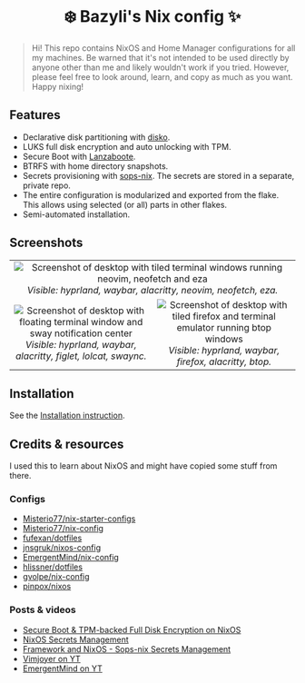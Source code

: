 <h1 align="center">❄️ Bazyli's Nix config ✨</h1>

> Hi!
> This repo contains NixOS and Home Manager configurations for all my machines.
> Be warned that it's not intended to be used directly by anyone other than me and likely wouldn't work if you tried.
> However, please feel free to look around, learn, and copy as much as you want.
> Happy nixing!

## Features

- Declarative disk partitioning with [disko](https://github.com/nix-community/disko).
- LUKS full disk encryption and auto unlocking with TPM.
- Secure Boot with [Lanzaboote](https://github.com/nix-community/lanzaboote).
- BTRFS with home directory snapshots.
- Secrets provisioning with [sops-nix](https://github.com/Mic92/sops-nix).
  The secrets are stored in a separate, private repo.
- The entire configuration is modularized and exported from the flake.
  This allows using selected (or all) parts in other flakes.
- Semi-automated installation.

## Screenshots

<table width="100%">
  <tr width="100%">
    <td colspan="2" align="center" width="100%">
      <img src="./docs/images/screenshot_1.png" alt="Screenshot of desktop with tiled terminal windows running neovim, neofetch and eza" />
      <i>Visible: hyprland, waybar, alacritty, neovim, neofetch, eza.</i>
    </td>
  </tr>
  <tr width="100%">
    <td align="center" width="50%">
      <img src="./docs/images/screenshot_2.png" alt="Screenshot of desktop with floating terminal window and sway notification center" />
      <i>Visible: hyprland, waybar, alacritty, figlet, lolcat, swaync.</i>
    </td>
    <td align="center" width="50%">
      <img src="./docs/images/screenshot_3.png" alt="Screenshot of desktop with tiled firefox and terminal emulator running btop windows" />
      <i>Visible: hyprland, waybar, firefox, alacritty, btop.</i>
    </td>
  </tr>
</table>

## Installation

See the [Installation instruction](/docs/installation.md).

## Credits & resources

I used this to learn about NixOS and might have copied some stuff from there.

### Configs

- [Misterio77/nix-starter-configs](https://github.com/Misterio77/nix-starter-configs)
- [Misterio77/nix-config](https://github.com/Misterio77/nix-config)
- [fufexan/dotfiles](https://github.com/fufexan/dotfiles)
- [jnsgruk/nixos-config](https://github.com/jnsgruk/nixos-config)
- [EmergentMind/nix-config](https://github.com/EmergentMind/nix-config)
- [hlissner/dotfiles](https://github.com/hlissner/dotfiles)
- [gvolpe/nix-config](https://github.com/gvolpe/nix-config)
- [pinpox/nixos](https://github.com/pinpox/nixos)

### Posts & videos

- [Secure Boot & TPM-backed Full Disk Encryption on NixOS](https://jnsgr.uk/2024/04/nixos-secure-boot-tpm-fde/)
- [NixOS Secrets Management](https://unmovedcentre.com/posts/secrets-management/)
- [Framework and NixOS - Sops-nix Secrets Management](https://0xda.de/blog/2024/07/framework-and-nixos-sops-nix-secrets-management/#re-enabling-secure-boot)
- [Vimjoyer on YT](https://www.youtube.com/@vimjoyer)
- [EmergentMind on YT](https://www.youtube.com/@Emergent_Mind)
